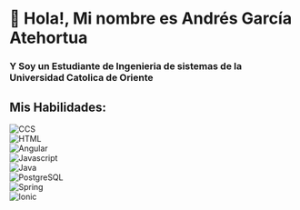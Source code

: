 # 👋 Hola!, Mi nombre es Andrés García Atehortua
### Y Soy un Estudiante de Ingenieria de sistemas de la Universidad Catolica de Oriente

## Mis Habilidades:
![CCS](https://img.shields.io/badge/CSS-06aed5?&style=for-the-badge&logo=css3&logoColor=white)</br>
![HTML](https://img.shields.io/badge/HTML-fc440f?style=for-the-badge&logo=html5&logoColor=white)</br>
![Angular](https://img.shields.io/badge/Angular-DD0031?style=for-the-badge&logo=angular&logoColor=white)</br>
![Javascript](https://img.shields.io/badge/JavaScript-323330?style=for-the-badge&logo=javascript&logoColor=F7DF1E)</br>
![Java](https://img.shields.io/badge/Java-ED8B00?style=for-the-badge&logo=java&logoColor=black)</br>
![PostgreSQL](https://img.shields.io/badge/PostgreSQL-316192?style=for-the-badge&logo=postgresql&logoColor=white)</br>
![Spring](https://img.shields.io/badge/Spring-6DB33F?style=for-the-badge&logo=spring&logoColor=white)</br>
![Ionic](https://img.shields.io/badge/Ionic-3498DB?style=for-the-badge&logo=Ionic&logoColor=white)</br>
